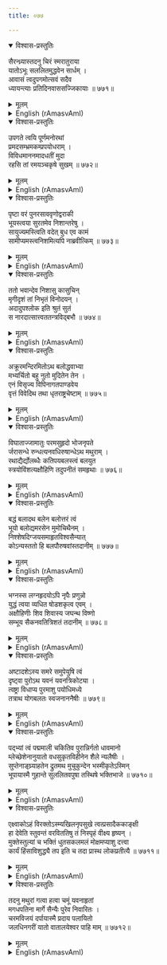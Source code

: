 ```yaml
---
title: ०७७

---
```

<div class="audioEmbed"  caption="सीतालक्ष्मी-वाचनम्" src="https://archive.org/download/nArAyaNIyam-shlokawise-audio/077/077_01.mp3"></div>
<details open><summary>विश्वास-प्रस्तुतिः</summary>

सैरन्ध्र्यास्तदनु चिरं स्मरातुराया  
यातोऽभूः सललितमुद्धवेन सार्धम् ।  
आवासं त्वदुपगमोत्सवं सदैव  
ध्यायन्त्याः प्रतिदिनवाससज्जिकायाः ॥ ७७१॥
</details>
<details><summary>मूलम्</summary>

सैरन्ध्र्यास्तदनु चिरं स्मरातुराया  
यातोऽभूः सललितमुद्धवेन सार्धम् ।  
आवासं त्वदुपगमोत्सवं सदैव  
ध्यायन्त्याः प्रतिदिनवाससज्जिकायाः ॥ ७७१॥
</details>





<details ><summary>English (rAmasvAmI)</summary>

Thereafter, Thou, charmingly attired and accompanied by Uddhava, visited the house of that female attendant (who had given perfumed unguents to Thee while entering Mathura), who, ever since then, had been stricken with love for Thee and was always looking forward to Thy visit to her house and therefore adorning herself and decorating her house day after day, in anticipation of that great event.


</details>

<div class="audioEmbed"  caption="सीतालक्ष्मी-वाचनम्" src="https://archive.org/download/nArAyaNIyam-shlokawise-audio/077/077_02.mp3"></div>
<details open><summary>विश्वास-प्रस्तुतिः</summary>

उपगते त्वयि पूर्णमनोरथां  
प्रमदसम्भ्रमकम्प्रपयोधराम् ।  
विविधमाननमादधतीं मुदा  
रहसि तां रमयञ्चकृषे सुखम् ॥ ७७२॥
</details>
<details><summary>मूलम्</summary>

उपगते त्वयि पूर्णमनोरथां  
प्रमदसम्भ्रमकम्प्रपयोधराम् ।  
विविधमाननमादधतीं मुदा  
रहसि तां रमयञ्चकृषे सुखम् ॥ ७७२॥
</details>





<details ><summary>English (rAmasvAmI)</summary>

On Thy arrival, her breasts heaved out of immense delight and excitement, in fulfillment of her longing, and she welcomed Thee with great respect and honoured Thee in various ways. Thou didst give her great happiness in private.


</details>

<div class="audioEmbed"  caption="सीतालक्ष्मी-वाचनम्" src="https://archive.org/download/nArAyaNIyam-shlokawise-audio/077/077_03.mp3"></div>
<details open><summary>विश्वास-प्रस्तुतिः</summary>

पृष्टा वरं पुनरसाववृणोद्वराकी  
भूयस्त्वया सुरतमेव निशान्तरेषु ।  
सायुज्यमस्त्विति वदेत् बुध एव कामं  
सामीप्यमस्त्वनिशमित्यपि नाब्रवीत्किम् ॥ ७७३॥
</details>
<details><summary>मूलम्</summary>

पृष्टा वरं पुनरसाववृणोद्वराकी  
भूयस्त्वया सुरतमेव निशान्तरेषु ।  
सायुज्यमस्त्विति वदेत् बुध एव कामं  
सामीप्यमस्त्वनिशमित्यपि नाब्रवीत्किम् ॥ ७७३॥
</details>





<details ><summary>English (rAmasvAmI)</summary>

In response to Thy question (when Thou wert ready to leave), what boon she desired, that pitiable woman merely asked for similar enjoyment with Thee on some more occasions. Only the wise and discriminating person would seek liberation (union with Thee). But, what prevented her from wanting close proximity with Thee forever ?


</details>

<div class="audioEmbed"  caption="सीतालक्ष्मी-वाचनम्" src="https://archive.org/download/nArAyaNIyam-shlokawise-audio/077/077_04.mp3"></div>
<details open><summary>विश्वास-प्रस्तुतिः</summary>

ततो भवान्देव निशासु कासुचिन्  
मृगीदृशं तां निभृतं विनोदयन् ।  
अदादुपश्लोक इति श्रुतं सुतं  
स नारदात्सात्त्वततन्त्रविद्बभौ ॥ ७७४॥
</details>
<details><summary>मूलम्</summary>

ततो भवान्देव निशासु कासुचिन्  
मृगीदृशं तां निभृतं विनोदयन् ।  
अदादुपश्लोक इति श्रुतं सुतं  
स नारदात्सात्त्वततन्त्रविद्बभौ ॥ ७७४॥
</details>





<details ><summary>English (rAmasvAmI)</summary>

Then, O Lord ! Thou didst grant her the desired company on more occasions and begot a son by her, who attained fame as Upasloka, and became a shining exponent of Sattvata Samhita (secret of eternal reality) which he learnt from Narada.


</details>

<div class="audioEmbed"  caption="सीतालक्ष्मी-वाचनम्" src="https://archive.org/download/nArAyaNIyam-shlokawise-audio/077/077_05.mp3"></div>
<details open><summary>विश्वास-प्रस्तुतिः</summary>

अक्रूरमन्दिरमितोऽथ बलोद्धवाभ्या  
मभ्यर्चितो बहु नुतो मुदितेन तेन ।  
एनं विसृज्य विपिनागतपाण्डवेय  
वृत्तं विवेदिथ तथा धृतराष्ट्रचेष्टाम् ॥ ७७५॥
</details>
<details><summary>मूलम्</summary>

अक्रूरमन्दिरमितोऽथ बलोद्धवाभ्या  
मभ्यर्चितो बहु नुतो मुदितेन तेन ।  
एनं विसृज्य विपिनागतपाण्डवेय  
वृत्तं विवेदिथ तथा धृतराष्ट्रचेष्टाम् ॥ ७७५॥
</details>





<details ><summary>English (rAmasvAmI)</summary>

Then, repairing to the house of Akrura, in the company of Balarama and Uddhava, and after being honoured and praised by him out of his great joy at Thy visit, deputing him to the Kurus, Thou didst learn from him the news about the Pandavas who had, by then, returned from the forest, and also about the activities of Dhritarashtra.


</details>

<div class="audioEmbed"  caption="सीतालक्ष्मी-वाचनम्" src="https://archive.org/download/nArAyaNIyam-shlokawise-audio/077/077_06.mp3"></div>
<details open><summary>विश्वास-प्रस्तुतिः</summary>

विघाताज्जामातुः परमसुहृदो भोजनृपते  
र्जरासन्धे रुन्धत्यनवधिरुषान्धेऽथ मथुराम् ।  
रथाद्यैर्द्योलब्धैः कतिपयबलस्त्वं बलयुत  
स्त्रयोविंशत्यक्षौहिणि तदुपनीतं समहृथाः ॥ ७७६॥
</details>
<details><summary>मूलम्</summary>

विघाताज्जामातुः परमसुहृदो भोजनृपते  
र्जरासन्धे रुन्धत्यनवधिरुषान्धेऽथ मथुराम् ।  
रथाद्यैर्द्योलब्धैः कतिपयबलस्त्वं बलयुत  
स्त्रयोविंशत्यक्षौहिणि तदुपनीतं समहृथाः ॥ ७७६॥
</details>





<details ><summary>English (rAmasvAmI)</summary>

On Jarasandha, out of his blinding rage over Thy slaying of his dear friend and son-in-law, Kamsa, laying seige to the city of Mathura, Thou, accompanied by Balarama, equipping Thyself with a chariot and a small army, requisitioned from the heavens, didst wipe out 23 Akshouhinis of Jarasandha's army. (Akshouhini is a large army comprised of 21,870 chariots, as many elephants, 65,610 cavalry and 1,09,350 infantry).


</details>

<div class="audioEmbed"  caption="सीतालक्ष्मी-वाचनम्" src="https://archive.org/download/nArAyaNIyam-shlokawise-audio/077/077_07.mp3"></div>
<details open><summary>विश्वास-प्रस्तुतिः</summary>

बद्धं बलादथ बलेन बलोत्तरं त्वं  
भूयो बलोद्यमरसेन मुमोचिथैनम् ।  
निश्शेषदिग्जयसमाहृतविश्वसैन्यात्  
कोऽन्यस्ततो हि बलपौरुषवांस्तदानीम् ॥ ७७७॥
</details>
<details><summary>मूलम्</summary>

बद्धं बलादथ बलेन बलोत्तरं त्वं  
भूयो बलोद्यमरसेन मुमोचिथैनम् ।  
निश्शेषदिग्जयसमाहृतविश्वसैन्यात्  
कोऽन्यस्ततो हि बलपौरुषवांस्तदानीम् ॥ ७७७॥
</details>





<details ><summary>English (rAmasvAmI)</summary>

When the redoubtable Jarasandha was seized and bound by Balarama, Thou didst set him free, with the intention that he should resume the attack with more forces, as, in truth, there was, at that time, none more powerful than Jarasandha whose sway extended over all quarters, and his entire army was acquired by conquest.


</details>

<div class="audioEmbed"  caption="सीतालक्ष्मी-वाचनम्" src="https://archive.org/download/nArAyaNIyam-shlokawise-audio/077/077_08.mp3"></div>
<details open><summary>विश्वास-प्रस्तुतिः</summary>

भग्नस्स लग्नहृदयोऽपि नृपैः प्रणुन्नो  
युद्धं त्वया व्यधित षोडशकृत्व एवम् ।  
अक्षौहिणीः शिव शिवास्य जघन्थ विष्णो  
सम्भूय सैकनवतित्रिशतं तदानीम् ॥ ७७८॥
</details>
<details><summary>मूलम्</summary>

भग्नस्स लग्नहृदयोऽपि नृपैः प्रणुन्नो  
युद्धं त्वया व्यधित षोडशकृत्व एवम् ।  
अक्षौहिणीः शिव शिवास्य जघन्थ विष्णो  
सम्भूय सैकनवतित्रिशतं तदानीम् ॥ ७७८॥
</details>





<details ><summary>English (rAmasvAmI)</summary>

Even after repeatedly suffering defeat at Thy hands and being overcome with shame, he continued to mount further attacks at the instigation of other kings, and, in 16 such attempts, he lost altogether 391 Akshouhinis, all destroyed by Thee. How wonderful, indeed !


</details>

<div class="audioEmbed"  caption="सीतालक्ष्मी-वाचनम्" src="https://archive.org/download/nArAyaNIyam-shlokawise-audio/077/077_09.mp3"></div>
<details open><summary>विश्वास-प्रस्तुतिः</summary>

अष्टादशेऽस्य समरे समुपेयुषि त्वं  
दृष्ट्वा पुरोऽथ यवनं यवनत्रिकोट्या ।  
त्वष्ट्रा विधाप्य पुरमाशु पयोधिमध्ये  
तत्राथ योगबलतः स्वजनाननैषीः ॥ ७७९॥
</details>
<details><summary>मूलम्</summary>

अष्टादशेऽस्य समरे समुपेयुषि त्वं  
दृष्ट्वा पुरोऽथ यवनं यवनत्रिकोट्या ।  
त्वष्ट्रा विधाप्य पुरमाशु पयोधिमध्ये  
तत्राथ योगबलतः स्वजनाननैषीः ॥ ७७९॥
</details>





<details ><summary>English (rAmasvAmI)</summary>

Nothing daunted, Jarasandha was preparing to attack Thy city for the 18th time with the support of a Yavana (King) with a 3-crore-strong army, on seeing which, Thou didst have a new city built quickly in mid-ocean by Vishwakarma (architect of the Devas) and transport all Thy people to it by Thy Yogic powers.


</details>

<div class="audioEmbed"  caption="सीतालक्ष्मी-वाचनम्" src="https://archive.org/download/nArAyaNIyam-shlokawise-audio/077/077_10.mp3"></div>
<details open><summary>विश्वास-प्रस्तुतिः</summary>

पद्भ्यां त्वं पद्ममाली चकितिव पुरान्निर्गतो धावमानो  
म्लेच्छेशेनानुयातो वधसुकृतविहीनेन शैले न्यलैषीः ।  
सुप्तेनाङ्घ्र्याहतेन द्रुतमथ मुचुकुन्देन भस्मीकृतेऽस्मिन्  
भूपायास्मै गुहान्ते सुललितवपुषा तस्थिषे भक्तिभाजे ॥ ७७१०॥
</details>
<details><summary>मूलम्</summary>

पद्भ्यां त्वं पद्ममाली चकितिव पुरान्निर्गतो धावमानो  
म्लेच्छेशेनानुयातो वधसुकृतविहीनेन शैले न्यलैषीः ।  
सुप्तेनाङ्घ्र्याहतेन द्रुतमथ मुचुकुन्देन भस्मीकृतेऽस्मिन्  
भूपायास्मै गुहान्ते सुललितवपुषा तस्थिषे भक्तिभाजे ॥ ७७१०॥
</details>





<details ><summary>English (rAmasvAmI)</summary>

Wearing a garland of lotuses and feigning to be frightened, Thou didst emerge on foot from the city and flee from it, with the Yavana King in hot pursuit. As he had not got enough merit to meet his end at Thy hands, Thou didst contrive to lead him into a mountain-cave, where, seeing a sleeping form, (and mistaking it for Thee), that Yavana kicked the sleeper with his foot, whereupon, the sleeper (who was King Muchukunda) opened his eyes and looked at the Yavana, who was instantly reduced to ashes by the fire emanating therefrom. Thou didst, then, reveal Thyself in Thy exceedingly charming form to that King Muchukunda, who was greatly devoted to Thee, in the cave.


</details>

<div class="audioEmbed"  caption="सीतालक्ष्मी-वाचनम्" src="https://archive.org/download/nArAyaNIyam-shlokawise-audio/077/077_11.mp3"></div>
<details open><summary>विश्वास-प्रस्तुतिः</summary>

एक्ष्वाकोऽहं विरक्तोऽस्म्यखिलनृपसुखे त्वत्प्रसादैककाङ्क्षी  
हा देवेति स्तुवन्तं वरविततिषु तं निस्पृहं वीक्ष्य हृष्यन् ।  
मुक्तेस्तुल्यां च भक्तिं धुतसकलमलं मोक्षमप्याशु दत्त्वा  
कार्यं हिंसाविशुद्ध्यै तप इति च तदा प्रास्थ लोकप्रतीत्यै ॥ ७७११॥
</details>
<details><summary>मूलम्</summary>

एक्ष्वाकोऽहं विरक्तोऽस्म्यखिलनृपसुखे त्वत्प्रसादैककाङ्क्षी  
हा देवेति स्तुवन्तं वरविततिषु तं निस्पृहं वीक्ष्य हृष्यन् ।  
मुक्तेस्तुल्यां च भक्तिं धुतसकलमलं मोक्षमप्याशु दत्त्वा  
कार्यं हिंसाविशुद्ध्यै तप इति च तदा प्रास्थ लोकप्रतीत्यै ॥ ७७११॥
</details>





<details ><summary>English (rAmasvAmI)</summary>

King Muchukunda praised Thee, saying : " O Lord ! I am born in the Ishvaku race and, having renounced all royal pleasures, I seek Thy Grace alone." Immensely pleased at his disinterest in any boons, Thou didst bestow on him, devotion to Thee, which is equivalent to salvation and purges one of all sins and leads to deliverance at the end of one's life-span. Then, with a view to set an example to the entire world, Thou didst enjoin him to undertake penance for the atonement of injuries caused to others in the course of his reign as King.


</details>

<div class="audioEmbed"  caption="सीतालक्ष्मी-वाचनम्" src="https://archive.org/download/nArAyaNIyam-shlokawise-audio/077/077_12.mp3"></div>
<details open><summary>विश्वास-प्रस्तुतिः</summary>

तदनु मथुरां गत्वा हत्वा चमूं यवनाहृतां  
मगधपतिना मार्गे सैन्यैः पुरेव निवारितः ।  
चरमविजयं दर्पायास्मै प्रदाय पलायितो  
जलधिनगरीं यातो वातालयेश्वर पाहि माम् ॥ ७७१२॥
</details>
<details><summary>मूलम्</summary>

तदनु मथुरां गत्वा हत्वा चमूं यवनाहृतां  
मगधपतिना मार्गे सैन्यैः पुरेव निवारितः ।  
चरमविजयं दर्पायास्मै प्रदाय पलायितो  
जलधिनगरीं यातो वातालयेश्वर पाहि माम् ॥ ७७१२॥
</details>

<details ><summary>English (rAmasvAmI)</summary>

Returning to Mathura, and destroying the Yavana army, and being obstructed as before by Jarasandha and his army, Thou didst make a pretence of fleeing from him, thereby conceding him final victory, so as to increase his arrogance, and reach the mid-ocean city of Dwaraka. O Lord of Guruvayur, may Thou protect me.


</details>

